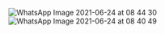 ![WhatsApp Image 2021-06-24 at 08 44 30](https://user-images.githubusercontent.com/54582161/123209537-63600f00-d4de-11eb-99e7-fd1256e0a039.jpeg)
![WhatsApp Image 2021-06-24 at 08 40 49](https://user-images.githubusercontent.com/54582161/123209544-6529d280-d4de-11eb-954a-182401f4d2f7.jpeg)


